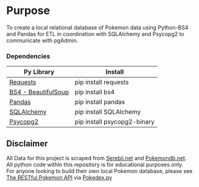 # Purpose
To create a local relational database of Pokemon data using Python-BS4 and Pandas for ETL in coordination with SQLAlchemy and Psycopg2 to communicate with pgAdmin.</br>

### Dependencies
| Py Library | Install |
|------------|---------|
|[Requests](https://pypi.org/project/requests/)|pip install requests|
|[BS4 - BeautifulSoup](https://pypi.org/project/bs4/)|pip install bs4|
|[Pandas](https://pandas.pydata.org/)|pip install pandas|
|[SQLAlchemy](https://www.sqlalchemy.org/)|pip install SQLAlchemy|
|[Psycopg2](https://pypi.org/project/psycopg2/)|pip install psycopg2-binary|

## Disclaimer
All Data for this project is scraped from [Serebii.net](https://www.serebii.net/) and [Pokemondb.net](https://pokemondb.net/).</br>
All python code within this repository is for educational purposes only.</br>
For anyone looking to build their own local Pokemon database, please see [The RESTful Pokemon API](https://pokeapi.co/) via [Pokedex.py](https://pypi.org/project/pokedex.py/)</br>
